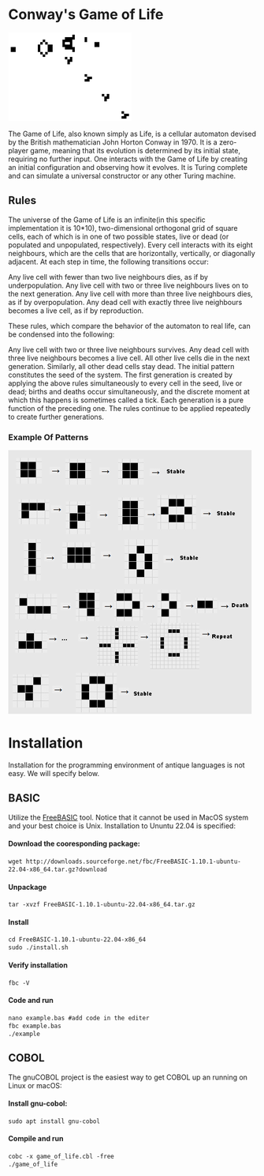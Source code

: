 
# Conway's Game of Life
![](pics/Gospers_glider_gun.gif)


The Game of Life, also known simply as Life, is a cellular automaton devised by the British mathematician John Horton Conway in 1970. It is a zero-player game, meaning that its evolution is determined by its initial state, requiring no further input. One interacts with the Game of Life by creating an initial configuration and observing how it evolves. It is Turing complete and can simulate a universal constructor or any other Turing machine.

Rules
-------------
The universe of the Game of Life is an infinite(in this specific implementation it is 10*10), two-dimensional orthogonal grid of square cells, each of which is in one of two possible states, live or dead (or populated and unpopulated, respectively). Every cell interacts with its eight neighbours, which are the cells that are horizontally, vertically, or diagonally adjacent. At each step in time, the following transitions occur:

Any live cell with fewer than two live neighbours dies, as if by underpopulation.
Any live cell with two or three live neighbours lives on to the next generation.
Any live cell with more than three live neighbours dies, as if by overpopulation.
Any dead cell with exactly three live neighbours becomes a live cell, as if by reproduction.

These rules, which compare the behavior of the automaton to real life, can be condensed into the following:

Any live cell with two or three live neighbours survives.
Any dead cell with three live neighbours becomes a live cell.
All other live cells die in the next generation. Similarly, all other dead cells stay dead.
The initial pattern constitutes the seed of the system. The first generation is created by applying the above rules simultaneously to every cell in the seed, live or dead; births and deaths occur simultaneously, and the discrete moment at which this happens is sometimes called a tick.  Each generation is a pure function of the preceding one. The rules continue to be applied repeatedly to create further generations.

### Example Of Patterns
                
![Patterns in Game Of Life](pics/4life2.png)

# Installation
Installation for the programming environment of antique languages is not easy. We will specify below. 
## BASIC
Utilize the [FreeBASIC](https://sourceforge.net/projects/fbc/files/FreeBASIC-1.10.1/) tool. Notice that it cannot be used in MacOS system and your best choice is Unix. Installation to Ununtu 22.04 is specified:
#### Download the cooresponding package:
```
wget http://downloads.sourceforge.net/fbc/FreeBASIC-1.10.1-ubuntu-22.04-x86_64.tar.gz?download
```

#### Unpackage
```
tar -xvzf FreeBASIC-1.10.1-ubuntu-22.04-x86_64.tar.gz
```

#### Install 
```
cd FreeBASIC-1.10.1-ubuntu-22.04-x86_64 
sudo ./install.sh
```
#### Verify installation
```
fbc -V
```

#### Code and run
```
nano example.bas #add code in the editer
fbc example.bas
./example
```
## COBOL
The gnuCOBOL project is the easiest way to get COBOL up an running on Linux or macOS:
#### Install gnu-cobol:
```
sudo apt install gnu-cobol
```

#### Compile and run
```
cobc -x game_of_life.cbl -free
./game_of_life
```

